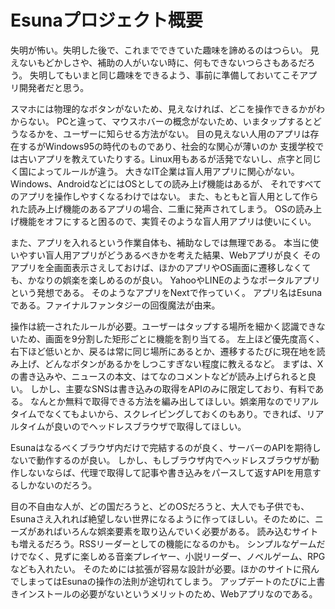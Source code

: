 # Esunaプロジェクト概要

失明が怖い。失明した後で、これまでできていた趣味を諦めるのはつらい。
見えないもどかしさや、補助の人がいない時に、何もできないつらさもあるだろう。
失明してもいまと同じ趣味をできるよう、事前に準備しておいてこそアプリ開発者だと思う。

スマホには物理的なボタンがないため、見えなければ、どこを操作できるかがわからない。
PCと違って、マウスホバーの概念がないため、いまタップするとどうなるかを、ユーザーに知らせる方法がない。
目の見えない人用のアプリは存在するがWindows95の時代のものであり、社会的な関心が薄いのか
支援学校では古いアプリを教えていたりする。Linux用もあるが活発でないし、点字と同じく国によってルールが違う。
大きなIT企業は盲人用アプリに関心がない。Windows、AndroidなどにはOSとしての読み上げ機能はあるが、
それですべてのアプリを操作しやすくなるわけではない。
また、もともと盲人用として作られた読み上げ機能のあるアプリの場合、二重に発声されてしまう。
OSの読み上げ機能をオフにすると困るので、実質そのような盲人用アプリは使いにくい。

また、アプリを入れるという作業自体も、補助なしでは無理である。
本当に使いやすい盲人用アプリがどうあるべきかを考えた結果、Webアプリが良く
そのアプリを全画面表示さえしておけば、ほかのアプリやOS画面に遷移しなくても、かなりの娯楽を楽しめるのが良い。
YahooやLINEのようなポータルアプリという発想である。
そのようなアプリをNextで作っていく。
アプリ名はEsunaである。ファイナルファンタジーの回復魔法が由来。

操作は統一されたルールが必要。ユーザーはタップする場所を細かく認識できないため、画面を9分割した矩形ごとに機能を割り当てる。
左上ほど優先度高く、右下ほど低いとか、戻るは常に同じ場所にあるとか、遷移するたびに現在地を読み上げ、どんなボタンがあるかをしつこすぎない程度に教えるなど。
まずは、Xの書き込みや、ニュースの本文、はてなのコメントなどが読み上げられると良い。
しかし、主要なSNSは書き込みの取得をAPIのみに限定しており、有料である。
なんとか無料で取得できる方法を編み出してほしい。娯楽用なのでリアルタイムでなくてもよいから、スクレイピングしておくのもあり。できれば、リアルタイムが良いのでヘッドレスブラウザで取得してほしい。

Esunaはなるべくブラウザ内だけで完結するのが良く、サーバーのAPIを期待しないで動作するのが良い。
しかし、もしブラウザ内でヘッドレスブラウザが動作しないならば、代理で取得して記事や書き込みをパースして返すAPIを用意するしかないのだろう。

目の不自由な人が、どの国だろうと、どのOSだろうと、大人でも子供でも、Esunaさえ入れれば絶望しない世界になるように作ってほしい。そのために、ニーズがあればいろんな娯楽要素を取り込んでいく必要がある。
読み込むサイトも増えるだろう。RSSリーダーとしての機能になるのかも。
シンプルなゲームだけでなく、見ずに楽しめる音楽プレイヤー、小説リーダー、ノベルゲーム、RPGなども入れたい。
そのためには拡張が容易な設計が必要。ほかのサイトに飛んでしまってはEsunaの操作の法則が途切れてしまう。
アップデートのたびに上書きインストールの必要がないというメリットのため、Webアプリなのである。